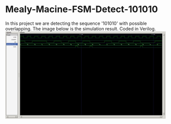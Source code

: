 # Mealy-Macine-FSM-Detect-101010
In this project we are detecting the sequence '101010' with possible overlapping. The image below is the simulation result. Coded in Verilog.
![](https://github.com/souvicksaha95/Mealy-Macine-FSM-Detect-101010/blob/master/simulation.JPG)
